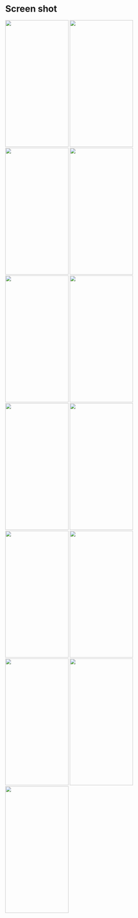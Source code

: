 # Screen shot

<img src = "https://user-images.githubusercontent.com/53982895/158399932-689d2937-523b-4a9d-9d20-21b3f2c498fc.png" width = "200" height = "400">  <img src = "https://user-images.githubusercontent.com/53982895/158399971-2743c6fc-31da-4717-ade4-e2653d268b9e.png" width = "200" height = "400">
<img src = "https://user-images.githubusercontent.com/53982895/158399999-99f91757-6a88-43c7-be48-7f988d91029a.png" width = "200" height = "400">  <img src = "https://user-images.githubusercontent.com/53982895/158400088-ac5b30f2-3b0d-4136-b58f-78278cf21a53.png" width = "200" height = "400">
<img src = "https://user-images.githubusercontent.com/53982895/158400315-1c718931-37b6-40ac-ada5-8df49e6f2e9b.png" width = "200" height = "400">  <img src = "https://user-images.githubusercontent.com/53982895/158400344-b3a5e4d0-4ab5-4d14-9372-aaa4aeaf9cdf.png" width = "200" height = "400">
<img src = "https://user-images.githubusercontent.com/53982895/158400390-e7e130bd-a098-42e8-b828-8c728bb78f26.png" width = "200" height = "400">  <img src = "https://user-images.githubusercontent.com/53982895/158400445-a8de73e3-60ab-4fb0-b6c2-89621b84ec05.png" width = "200" height = "400">
<img src = "https://user-images.githubusercontent.com/53982895/158400501-d035e4dd-923d-49d8-ba66-34ee942cdeb5.png" width = "200" height = "400">  <img src = "https://user-images.githubusercontent.com/53982895/158400561-b73624b3-6f1f-410e-b8ce-8390dbbac440.png" width = "200" height = "400">
<img src = "https://user-images.githubusercontent.com/53982895/158400767-406a05e3-226b-4b82-9833-eb00e8ffdcbf.png" width = "200" height = "400">  <img src = "https://user-images.githubusercontent.com/53982895/158400943-0f475630-4f0c-42b2-8486-a8cffe8d4143.png" width = "200" height = "400">
<img src = "https://user-images.githubusercontent.com/53982895/158400890-d0affe0a-8fb8-4bdc-984c-901ecb2ed4cd.png" width = "200" height = "400">
